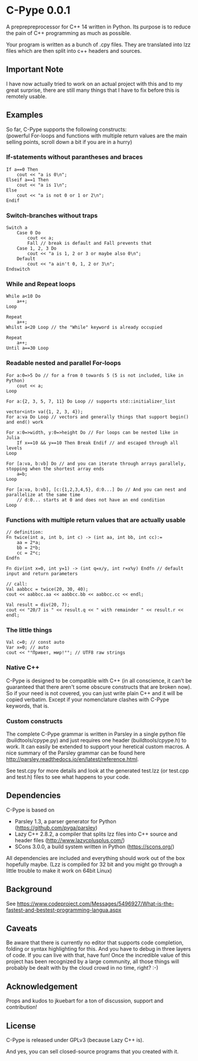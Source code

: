 # C-Pype 0.0.1

A preprepreprocessor for C++ 14 written in Python. Its purpose is to reduce the pain of C++ programming as much as possible.

Your program is written as a bunch of .cpy files. They are translated into lzz files which are then split into c++ headers and sources.

## Important Note

I have now actually tried to work on an actual project with this and to my great surprise, there are still many things that I have to fix before this is remotely usable.

## Examples

So far, C-Pype supports the following constructs:  
(powerful For-loops and functions with multiple return values are the main selling points, scroll down a bit if you are in a hurry)

### If-statements without parantheses and braces
```
If a==0 Then
	cout << "a is 0\n";
Elseif a==1 Then
	cout << "a is 1\n";
Else
	cout << "a is not 0 or 1 or 2\n";
Endif
```

### Switch-branches without traps
```
Switch a
	Case 0 Do
		cout << a;
		Fall // break is default and Fall prevents that
	Case 1, 2, 3 Do
		cout << "a is 1, 2 or 3 or maybe also 0\n";
	Default
		cout << "a ain't 0, 1, 2 or 3\n";
Endswitch
```

### While and Repeat loops
```
While a<10 Do 
	a++;
Loop

Repeat
	a++;
Whilst a<20 Loop // the "While" keyword is already occupied

Repeat
	a++;
Until a==30 Loop
```

### Readable nested and parallel For-loops
```
For a:0=>5 Do // for a from 0 towards 5 (5 is not included, like in Python)
	cout << a;
Loop

For a:{2, 3, 5, 7, 11} Do Loop // supports std::initializer_list

vector<int> va({1, 2, 3, 4});
For a:va Do Loop // vectors and generally things that support begin() and end() work

For x:0=>width, y:0=>height Do // For loops can be nested like in Julia
	If x==10 && y==10 Then Break Endif // and escaped through all levels
Loop

For [a:va, b:vb] Do // and you can iterate through arrays parallely, stopping when the shortest array ends
	a=b;
Loop

For [a:va, b:vb], [c:{1,2,3,4,5}, d:0...] Do // And you can nest and parallelize at the same time
	// d:0... starts at 0 and does not have an end condition
Loop
```

### Functions with multiple return values that are actually usable
```
// definition:
Fn twice(int a, int b, int c) -> (int aa, int bb, int cc):=
	aa = 2*a;
	bb = 2*b;
	cc = 2*c;
Endfn

Fn div(int x=0, int y=1) -> (int q=x/y, int r=x%y) Endfn // default input and return parameters

// call:
Val aabbcc = twice(20, 30, 40);
cout << aabbcc.aa << aabbcc.bb << aabbcc.cc << endl;

Val result = div(20, 7);
cout << "20/7 is " << result.q << " with remainder " << result.r << endl;
```

### The little things
```
Val c=0; // const auto
Var x=0; // auto
cout << °°Привет, мир!°°; // UTF8 raw strings
```

### Native C++

C-Pype is designed to be compatible with C++ (in all conscience, it can't be guaranteed that there aren't some obscure constructs that are broken now). So if your need is not covered, you can just write plain C++ and it will be copied verbatim. Except if your nomenclature clashes with C-Pype keywords, that is.

### Custom constructs

The complete C-Pype grammar is written in Parsley in a single python file (buildtools/cpype.py) and just requires one header (buildtools/cpype.h) to work. It can easily be extended to support your heretical custom macros. A nice summary of the Parsley grammar can be found here http://parsley.readthedocs.io/en/latest/reference.html.

See test.cpy for more details and look at the generated test.lzz (or test.cpp and test.h) files to see what happens to your code.

## Dependencies

C-Pype is based on
* Parsley 1.3, a parser generator for Python (https://github.com/pyga/parsley)
* Lazy C++ 2.8.2, a compiler that splits lzz files into C++ source and header files (http://www.lazycplusplus.com/)
* SCons 3.0.0, a build system written in Python (https://scons.org/)

All dependencies are included and everything should work out of the box hopefully maybe. (Lzz is compiled for 32 bit and you might go through a little trouble to make it work on 64bit Linux)

## Background

See https://www.codeproject.com/Messages/5496927/What-is-the-fastest-and-bestest-programming-langua.aspx

## Caveats

Be aware that there is currently no editor that supports code completion, folding or syntax highlighting for this. And you have to debug in three layers of code. If you can live with that, have fun! Once the incredible value of this project has been recognized by a large community, all those things will probably be dealt with by the cloud crowd in no time, right? :-)

## Acknowledgement

Props and kudos to jkuebart for a ton of discussion, support and contribution!

## License

C-Pype is released under GPLv3 (because Lazy C++ is).

And yes, you can sell closed-source programs that you created with it.